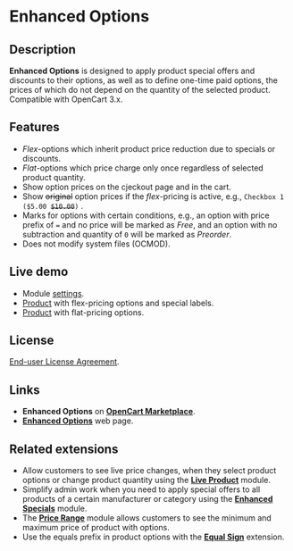 # Enhanced Options

## Description
**Enhanced Options** is designed to apply product special offers and discounts to their options, as well as to define one-time paid options, the prices of which do not depend on the quantity of the selected product.  
Compatible with OpenCart 3.x.

## Features
* *Flex*-options which inherit product price reduction due to specials or discounts.
* *Flat*-options which price charge only once regardless of selected product quantity.
* Show option prices on the cjeckout page and in the cart.
* Show ~~original~~ option prices if the *flex*-pricing is active, e.g., `Checkbox 1 ($5.00 `~~`$10.00`~~`)` .
* Marks for options with certain conditions, e.g., an option with price prefix of `=` and no price will be marked as *Free*, and an option with no subtraction and quantity of `0` will be marked as *Preorder*.
* Does not modify system files (OCMOD).

## Live demo
* Module [settings](https://demo.ocmod.space/a/admin/index.php?route=extension/module/enhanced_options).
* [Product](https://demo.ocmod.space/a/apple-cinema) with flex-pricing options and special labels.
* [Product](https://demo.ocmod.space/a/canon-eos-5d]) with flat-pricing options.

## License
[End-user License Agreement](https://raw.githubusercontent.com/ocmod-space/ocmod-enhanced-options/main/EULA.txt).

## Links
* **Enhanced Options** on [**OpenCart Marketplace**](https://www.opencart.com/index.php?route=marketplace/extension/info&extension_id=40391).
* [**Enhanced Options**](https://www.ocmod.space/enhanced-options) web page.

## Related extensions
* Allow customers to see live price changes, when they select product options or change product quantity using the [**Live Product**](https://www.opencart.com/index.php?route=marketplace/extension/info&extension_id=36005) module.
* Simplify admin work when you need to apply special offers to all products of a certain manufacturer or category using the [**Enhanced Specials**](https://www.opencart.com/index.php?route=marketplace/extension/info&extension_id=43136) module.
* The [**Price Range**](https://www.opencart.com/index.php?route=marketplace/extension/info&extension_id=38331) module allows customers to see the minimum and maximum price of product with options.
* Use the equals prefix in product options with the [**Equal Sign**](https://www.opencart.com/index.php?route=marketplace/extension/info&extension_id=34383) extension.
